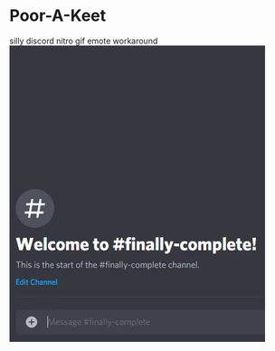 # Poor-A-Keet
silly discord nitro gif emote workaround
![](https://github.com/ineeddspelchek/Poor-A-Keet/blob/main/poorakeet.gif)
